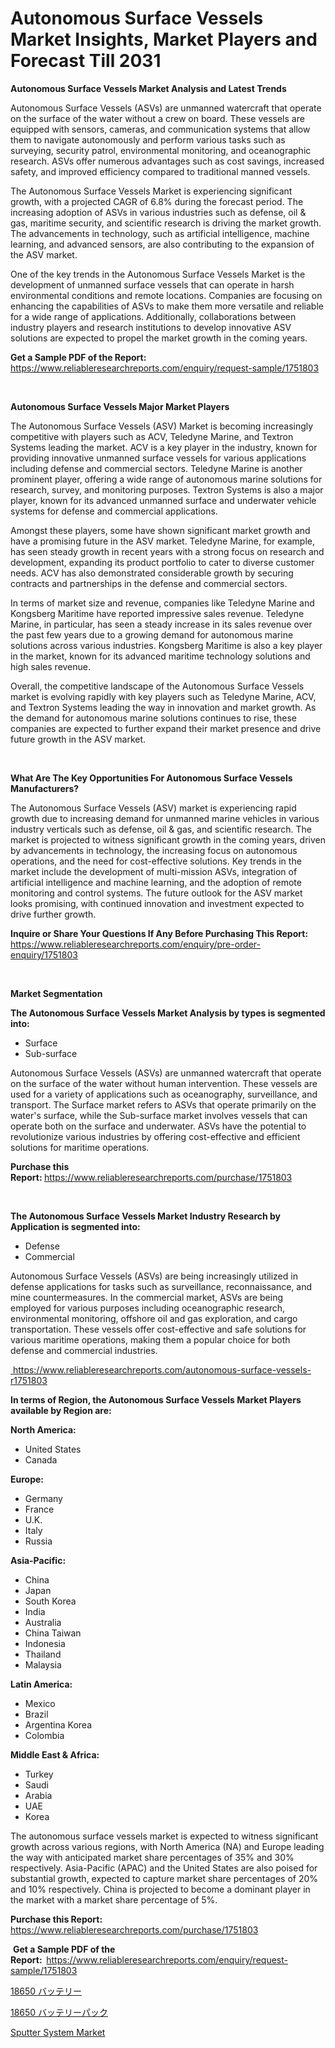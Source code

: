 <p><h1>Autonomous Surface Vessels Market Insights, Market Players and Forecast Till 2031</h1></p><p><strong>Autonomous Surface Vessels Market Analysis and Latest Trends</strong></p>
<p><p>Autonomous Surface Vessels (ASVs) are unmanned watercraft that operate on the surface of the water without a crew on board. These vessels are equipped with sensors, cameras, and communication systems that allow them to navigate autonomously and perform various tasks such as surveying, security patrol, environmental monitoring, and oceanographic research. ASVs offer numerous advantages such as cost savings, increased safety, and improved efficiency compared to traditional manned vessels.</p><p>The Autonomous Surface Vessels Market is experiencing significant growth, with a projected CAGR of 6.8% during the forecast period. The increasing adoption of ASVs in various industries such as defense, oil & gas, maritime security, and scientific research is driving the market growth. The advancements in technology, such as artificial intelligence, machine learning, and advanced sensors, are also contributing to the expansion of the ASV market.</p><p>One of the key trends in the Autonomous Surface Vessels Market is the development of unmanned surface vessels that can operate in harsh environmental conditions and remote locations. Companies are focusing on enhancing the capabilities of ASVs to make them more versatile and reliable for a wide range of applications. Additionally, collaborations between industry players and research institutions to develop innovative ASV solutions are expected to propel the market growth in the coming years.</p></p>
<p><strong>Get a Sample PDF of the Report:&nbsp;</strong> <a href="https://www.reliableresearchreports.com/enquiry/request-sample/1751803">https://www.reliableresearchreports.com/enquiry/request-sample/1751803</a></p>
<p>&nbsp;</p>
<p><strong>Autonomous Surface Vessels Major Market Players</strong></p>
<p><p>The Autonomous Surface Vessels (ASV) Market is becoming increasingly competitive with players such as ACV, Teledyne Marine, and Textron Systems leading the market. ACV is a key player in the industry, known for providing innovative unmanned surface vessels for various applications including defense and commercial sectors. Teledyne Marine is another prominent player, offering a wide range of autonomous marine solutions for research, survey, and monitoring purposes. Textron Systems is also a major player, known for its advanced unmanned surface and underwater vehicle systems for defense and commercial applications.</p><p>Amongst these players, some have shown significant market growth and have a promising future in the ASV market. Teledyne Marine, for example, has seen steady growth in recent years with a strong focus on research and development, expanding its product portfolio to cater to diverse customer needs. ACV has also demonstrated considerable growth by securing contracts and partnerships in the defense and commercial sectors.</p><p>In terms of market size and revenue, companies like Teledyne Marine and Kongsberg Maritime have reported impressive sales revenue. Teledyne Marine, in particular, has seen a steady increase in its sales revenue over the past few years due to a growing demand for autonomous marine solutions across various industries. Kongsberg Maritime is also a key player in the market, known for its advanced maritime technology solutions and high sales revenue.</p><p>Overall, the competitive landscape of the Autonomous Surface Vessels market is evolving rapidly with key players such as Teledyne Marine, ACV, and Textron Systems leading the way in innovation and market growth. As the demand for autonomous marine solutions continues to rise, these companies are expected to further expand their market presence and drive future growth in the ASV market.</p></p>
<p>&nbsp;</p>
<p><strong>What Are The Key Opportunities For Autonomous Surface Vessels Manufacturers?</strong></p>
<p><p>The Autonomous Surface Vessels (ASV) market is experiencing rapid growth due to increasing demand for unmanned marine vehicles in various industry verticals such as defense, oil & gas, and scientific research. The market is projected to witness significant growth in the coming years, driven by advancements in technology, the increasing focus on autonomous operations, and the need for cost-effective solutions. Key trends in the market include the development of multi-mission ASVs, integration of artificial intelligence and machine learning, and the adoption of remote monitoring and control systems. The future outlook for the ASV market looks promising, with continued innovation and investment expected to drive further growth.</p></p>
<p><strong>Inquire or Share Your Questions If Any Before Purchasing This Report:</strong> <a href="https://www.reliableresearchreports.com/enquiry/pre-order-enquiry/1751803">https://www.reliableresearchreports.com/enquiry/pre-order-enquiry/1751803</a></p>
<p>&nbsp;</p>
<p><strong>Market Segmentation</strong></p>
<p><strong>The Autonomous Surface Vessels Market Analysis by types is segmented into:</strong></p>
<p><ul><li>Surface</li><li>Sub-surface</li></ul></p>
<p><p>Autonomous Surface Vessels (ASVs) are unmanned watercraft that operate on the surface of the water without human intervention. These vessels are used for a variety of applications such as oceanography, surveillance, and transport. The Surface market refers to ASVs that operate primarily on the water's surface, while the Sub-surface market involves vessels that can operate both on the surface and underwater. ASVs have the potential to revolutionize various industries by offering cost-effective and efficient solutions for maritime operations.</p></p>
<p><strong>Purchase this Report:&nbsp;</strong><a href="https://www.reliableresearchreports.com/purchase/1751803">https://www.reliableresearchreports.com/purchase/1751803</a></p>
<p>&nbsp;</p>
<p><strong>The Autonomous Surface Vessels Market Industry Research by Application is segmented into:</strong></p>
<p><ul><li>Defense</li><li>Commercial</li></ul></p>
<p><p>Autonomous Surface Vessels (ASVs) are being increasingly utilized in defense applications for tasks such as surveillance, reconnaissance, and mine countermeasures. In the commercial market, ASVs are being employed for various purposes including oceanographic research, environmental monitoring, offshore oil and gas exploration, and cargo transportation. These vessels offer cost-effective and safe solutions for various maritime operations, making them a popular choice for both defense and commercial industries.</p></p>
<p><a href="https://www.reliableresearchreports.com/autonomous-surface-vessels-r1751803">&nbsp;https://www.reliableresearchreports.com/autonomous-surface-vessels-r1751803</a></p>
<p><strong>In terms of Region, the Autonomous Surface Vessels Market Players available by Region are:</strong></p>
<p>
    <p> <strong> North America: </strong>
        <ul>
            <li>United States</li>
            <li>Canada</li>
        </ul>
        </p> 
    <p> <strong> Europe: </strong>
        <ul>
            <li>Germany</li>
            <li>France</li>
            <li>U.K.</li>
            <li>Italy</li>
            <li>Russia</li>
        </ul>
        </p> 
    <p> <strong> Asia-Pacific: </strong>
        <ul>
            <li>China</li>
            <li>Japan</li>
            <li>South Korea</li>
            <li>India</li>
            <li>Australia</li>
            <li>China Taiwan</li>
            <li>Indonesia</li>
            <li>Thailand</li>
            <li>Malaysia</li>
        </ul>
        </p> 
    <p> <strong> Latin America: </strong>
        <ul>
            <li>Mexico</li>
            <li>Brazil</li>
            <li>Argentina Korea</li>
            <li>Colombia</li>
        </ul>
        </p> 
    <p> <strong> Middle East & Africa: </strong>
        <ul>
            <li>Turkey</li>
            <li>Saudi</li>
            <li>Arabia</li>
            <li>UAE</li>
            <li>Korea</li>
        </ul>
    </p>
    </p>
<p><p>The autonomous surface vessels market is expected to witness significant growth across various regions, with North America (NA) and Europe leading the way with anticipated market share percentages of 35% and 30% respectively. Asia-Pacific (APAC) and the United States are also poised for substantial growth, expected to capture market share percentages of 20% and 10% respectively. China is projected to become a dominant player in the market with a market share percentage of 5%.</p></p>
<p><strong>Purchase this Report: </strong><a href="https://www.reliableresearchreports.com/purchase/1751803">https://www.reliableresearchreports.com/purchase/1751803</a></p>
<p>&nbsp;<strong>Get a Sample PDF of the Report:&nbsp;&nbsp;</strong><a href="https://www.reliableresearchreports.com/enquiry/request-sample/1751803">https://www.reliableresearchreports.com/enquiry/request-sample/1751803</a></p>
<p><strong></strong></p>
<p><p><a href="https://github.com/laurenreichert/Market-Research-Report-List-1/blob/main/574769931670.md">18650 バッテリー</a></p><p><a href="https://github.com/RodHoppe07/Market-Research-Report-List-1/blob/main/574995831671.md">18650 バッテリーパック</a></p><p><a href="https://github.com/mbisetmhermsr/Market-Research-Report-List-2/blob/main/sputter-system-market.md">Sputter System Market</a></p></p>